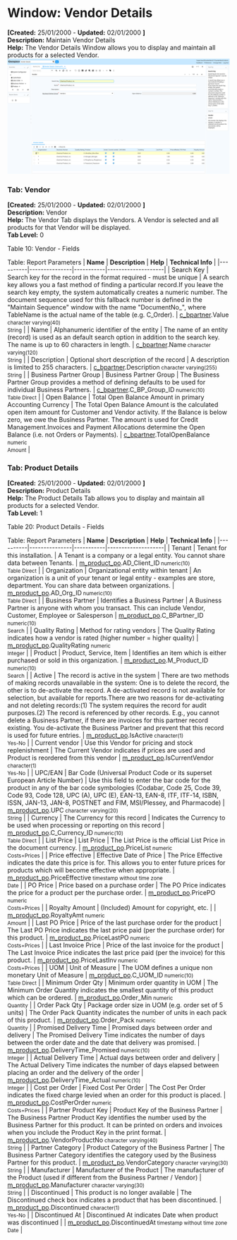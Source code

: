 # Window: Vendor Details

**[Created:** 25/01/2000 - **Updated:** 02/01/2000 **]**  
**Description:** Maintain Vendor Details  
**Help:** The Vendor Details Window allows you to display and maintain all products for a selected Vendor.  
![](/img/docs/manual/VendorDetails-Window_iDempiere_v12.0.0.png)

### Tab: Vendor

**[Created:** 25/01/2000 - **Updated:** 02/01/2000 **]**   
**Description:** Vendor  
**Help:** The Vendor Tab displays the Vendors.  A Vendor is selected and all products for that Vendor will be displayed.  
**Tab Level:** 0

Table 10: Vendor - Fields 

Table: Report Parameters
| **Name** | **Description** | **Help** | **Technical Info** |
|----------|---------------|-----------|--------------------|
| Search Key | Search key for the record in the format required - must be unique | A search key allows you a fast method of finding a particular record.If you leave the search key empty, the system automatically creates a numeric number.  The document sequence used for this fallback number is defined in the &quot;Maintain Sequence&quot; window with the name &quot;DocumentNo_&quot;, where TableName is the actual name of the table (e.g. C_Order). | [c_bpartner](https://idempiere-schemaspy.muriloht.com/adempiere/tables/c_bpartner.html).Value<small> character varying(40) <br/> String</small> | 
| Name | Alphanumeric identifier of the entity | The name of an entity (record) is used as an default search option in addition to the search key. The name is up to 60 characters in length. | [c_bpartner](https://idempiere-schemaspy.muriloht.com/adempiere/tables/c_bpartner.html).Name<small> character varying(120) <br/> String</small> | 
| Description | Optional short description of the record | A description is limited to 255 characters. | [c_bpartner](https://idempiere-schemaspy.muriloht.com/adempiere/tables/c_bpartner.html).Description<small> character varying(255) <br/> String</small> | 
| Business Partner Group | Business Partner Group | The Business Partner Group provides a method of defining defaults to be used for individual Business Partners. | [c_bpartner](https://idempiere-schemaspy.muriloht.com/adempiere/tables/c_bpartner.html).C_BP_Group_ID<small> numeric(10) <br/> Table Direct</small> | 
| Open Balance | Total Open Balance Amount in primary Accounting Currency | The Total Open Balance Amount is the calculated open item amount for Customer and Vendor activity.  If the Balance is below zero, we owe the Business Partner.  The amount is used for Credit Management.Invoices and Payment Allocations determine the Open Balance (i.e. not Orders or Payments). | [c_bpartner](https://idempiere-schemaspy.muriloht.com/adempiere/tables/c_bpartner.html).TotalOpenBalance<small> numeric <br/> Amount</small> | 


### Tab: Product Details

**[Created:** 25/01/2000 - **Updated:** 02/01/2000 **]**   
**Description:** Product Details  
**Help:** The Product Details Tab allows you to display and maintain all products for a selected Vendor.  
**Tab Level:** 1

Table 20: Product Details - Fields 

Table: Report Parameters
| **Name** | **Description** | **Help** | **Technical Info** |
|----------|---------------|-----------|--------------------|
| Tenant | Tenant for this installation. | A Tenant is a company or a legal entity. You cannot share data between Tenants. | [m_product_po](https://idempiere-schemaspy.muriloht.com/adempiere/tables/m_product_po.html).AD_Client_ID<small> numeric(10) <br/> Table Direct</small> | 
| Organization | Organizational entity within tenant | An organization is a unit of your tenant or legal entity - examples are store, department. You can share data between organizations. | [m_product_po](https://idempiere-schemaspy.muriloht.com/adempiere/tables/m_product_po.html).AD_Org_ID<small> numeric(10) <br/> Table Direct</small> | 
| Business Partner | Identifies a Business Partner | A Business Partner is anyone with whom you transact.  This can include Vendor, Customer, Employee or Salesperson | [m_product_po](https://idempiere-schemaspy.muriloht.com/adempiere/tables/m_product_po.html).C_BPartner_ID<small> numeric(10) <br/> Search</small> | 
| Quality Rating | Method for rating vendors | The Quality Rating indicates how a vendor is rated (higher number = higher quality) | [m_product_po](https://idempiere-schemaspy.muriloht.com/adempiere/tables/m_product_po.html).QualityRating<small> numeric <br/> Integer</small> | 
| Product | Product, Service, Item | Identifies an item which is either purchased or sold in this organization. | [m_product_po](https://idempiere-schemaspy.muriloht.com/adempiere/tables/m_product_po.html).M_Product_ID<small> numeric(10) <br/> Search</small> | 
| Active | The record is active in the system | There are two methods of making records unavailable in the system: One is to delete the record, the other is to de-activate the record. A de-activated record is not available for selection, but available for reports.There are two reasons for de-activating and not deleting records:(1) The system requires the record for audit purposes.(2) The record is referenced by other records. E.g., you cannot delete a Business Partner, if there are invoices for this partner record existing. You de-activate the Business Partner and prevent that this record is used for future entries. | [m_product_po](https://idempiere-schemaspy.muriloht.com/adempiere/tables/m_product_po.html).IsActive<small> character(1) <br/> Yes-No</small> | 
| Current vendor | Use this Vendor for pricing and stock replenishment | The Current Vendor indicates if prices are used and Product is reordered from this vendor | [m_product_po](https://idempiere-schemaspy.muriloht.com/adempiere/tables/m_product_po.html).IsCurrentVendor<small> character(1) <br/> Yes-No</small> | 
| UPC/EAN | Bar Code (Universal Product Code or its superset European Article Number) | Use this field to enter the bar code for the product in any of the bar code symbologies (Codabar, Code 25, Code 39, Code 93, Code 128, UPC (A), UPC (E), EAN-13, EAN-8, ITF, ITF-14, ISBN, ISSN, JAN-13, JAN-8, POSTNET and FIM, MSI/Plessey, and Pharmacode) | [m_product_po](https://idempiere-schemaspy.muriloht.com/adempiere/tables/m_product_po.html).UPC<small> character varying(20) <br/> String</small> | 
| Currency | The Currency for this record | Indicates the Currency to be used when processing or reporting on this record | [m_product_po](https://idempiere-schemaspy.muriloht.com/adempiere/tables/m_product_po.html).C_Currency_ID<small> numeric(10) <br/> Table Direct</small> | 
| List Price | List Price | The List Price is the official List Price in the document currency. | [m_product_po](https://idempiere-schemaspy.muriloht.com/adempiere/tables/m_product_po.html).PriceList<small> numeric <br/> Costs+Prices</small> | 
| Price effective | Effective Date of Price | The Price Effective indicates the date this price is for. This allows you to enter future prices for products which will become effective when appropriate. | [m_product_po](https://idempiere-schemaspy.muriloht.com/adempiere/tables/m_product_po.html).PriceEffective<small> timestamp without time zone <br/> Date</small> | 
| PO Price | Price based on a purchase order | The PO Price indicates the price for a product per the purchase order. | [m_product_po](https://idempiere-schemaspy.muriloht.com/adempiere/tables/m_product_po.html).PricePO<small> numeric <br/> Costs+Prices</small> | 
| Royalty Amount | (Included) Amount for copyright, etc. |  | [m_product_po](https://idempiere-schemaspy.muriloht.com/adempiere/tables/m_product_po.html).RoyaltyAmt<small> numeric <br/> Amount</small> | 
| Last PO Price | Price of the last purchase order for the product | The Last PO Price indicates the last price paid (per the purchase order) for this product. | [m_product_po](https://idempiere-schemaspy.muriloht.com/adempiere/tables/m_product_po.html).PriceLastPO<small> numeric <br/> Costs+Prices</small> | 
| Last Invoice Price | Price of the last invoice for the product | The Last Invoice Price indicates the last price paid (per the invoice) for this product. | [m_product_po](https://idempiere-schemaspy.muriloht.com/adempiere/tables/m_product_po.html).PriceLastInv<small> numeric <br/> Costs+Prices</small> | 
| UOM | Unit of Measure | The UOM defines a unique non monetary Unit of Measure | [m_product_po](https://idempiere-schemaspy.muriloht.com/adempiere/tables/m_product_po.html).C_UOM_ID<small> numeric(10) <br/> Table Direct</small> | 
| Minimum Order Qty | Minimum order quantity in UOM | The Minimum Order Quantity indicates the smallest quantity of this product which can be ordered. | [m_product_po](https://idempiere-schemaspy.muriloht.com/adempiere/tables/m_product_po.html).Order_Min<small> numeric <br/> Quantity</small> | 
| Order Pack Qty | Package order size in UOM (e.g. order set of 5 units) | The Order Pack Quantity indicates the number of units in each pack of this product. | [m_product_po](https://idempiere-schemaspy.muriloht.com/adempiere/tables/m_product_po.html).Order_Pack<small> numeric <br/> Quantity</small> | 
| Promised Delivery Time | Promised days between order and delivery | The Promised Delivery Time indicates the number of days between the order date and the date that delivery was promised. | [m_product_po](https://idempiere-schemaspy.muriloht.com/adempiere/tables/m_product_po.html).DeliveryTime_Promised<small> numeric(10) <br/> Integer</small> | 
| Actual Delivery Time | Actual days between order and delivery | The Actual Delivery Time indicates the number of days elapsed between placing an order and the delivery of the order | [m_product_po](https://idempiere-schemaspy.muriloht.com/adempiere/tables/m_product_po.html).DeliveryTime_Actual<small> numeric(10) <br/> Integer</small> | 
| Cost per Order | Fixed Cost Per Order | The Cost Per Order indicates the fixed charge levied when an order for this product is placed. | [m_product_po](https://idempiere-schemaspy.muriloht.com/adempiere/tables/m_product_po.html).CostPerOrder<small> numeric <br/> Costs+Prices</small> | 
| Partner Product Key | Product Key of the Business Partner | The Business Partner Product Key identifies the number used by the Business Partner for this product. It can be printed on orders and invoices when you include the Product Key in the print format. | [m_product_po](https://idempiere-schemaspy.muriloht.com/adempiere/tables/m_product_po.html).VendorProductNo<small> character varying(40) <br/> String</small> | 
| Partner Category | Product Category of the Business Partner | The Business Partner Category identifies the category used by the Business Partner for this product. | [m_product_po](https://idempiere-schemaspy.muriloht.com/adempiere/tables/m_product_po.html).VendorCategory<small> character varying(30) <br/> String</small> | 
| Manufacturer | Manufacturer of the Product | The manufacturer of the Product (used if different from the Business Partner / Vendor) | [m_product_po](https://idempiere-schemaspy.muriloht.com/adempiere/tables/m_product_po.html).Manufacturer<small> character varying(30) <br/> String</small> | 
| Discontinued | This product is no longer available | The Discontinued check box indicates a product that has been discontinued. | [m_product_po](https://idempiere-schemaspy.muriloht.com/adempiere/tables/m_product_po.html).Discontinued<small> character(1) <br/> Yes-No</small> | 
| Discontinued At | Discontinued At indicates Date when product was discontinued |  | [m_product_po](https://idempiere-schemaspy.muriloht.com/adempiere/tables/m_product_po.html).DiscontinuedAt<small> timestamp without time zone <br/> Date</small> | 


